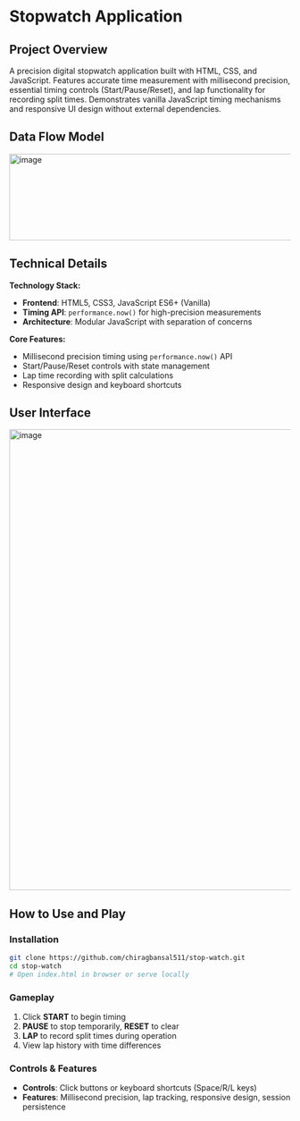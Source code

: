 # Stopwatch Application

## Project Overview

A precision digital stopwatch application built with HTML, CSS, and JavaScript. Features accurate time measurement with millisecond precision, essential timing controls (Start/Pause/Reset), and lap functionality for recording split times. Demonstrates vanilla JavaScript timing mechanisms and responsive UI design without external dependencies.

## Data Flow Model

<img width="1357" height="155" alt="image" src="https://github.com/user-attachments/assets/b1ddc9d2-6cb3-4fe6-b1c6-852f738fd834" />

## Technical Details

**Technology Stack:**
- **Frontend**: HTML5, CSS3, JavaScript ES6+ (Vanilla)
- **Timing API**: `performance.now()` for high-precision measurements
- **Architecture**: Modular JavaScript with separation of concerns

**Core Features:**
- Millisecond precision timing using `performance.now()` API
- Start/Pause/Reset controls with state management
- Lap time recording with split calculations
- Responsive design and keyboard shortcuts

## User Interface

<img width="1856" height="825" alt="image" src="https://github.com/user-attachments/assets/d0a931e7-28bd-4911-84d2-7ce254ddd430" />

## How to Use and Play

### Installation
```bash
git clone https://github.com/chiragbansal511/stop-watch.git
cd stop-watch
# Open index.html in browser or serve locally
```

### Gameplay
1. Click **START** to begin timing
2. **PAUSE** to stop temporarily, **RESET** to clear
3. **LAP** to record split times during operation
4. View lap history with time differences

### Controls & Features
- **Controls**: Click buttons or keyboard shortcuts (Space/R/L keys)
- **Features**: Millisecond precision, lap tracking, responsive design, session persistence

